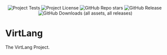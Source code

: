 <div align="center"><img src="https://img.shields.io/badge/tests-passing-%2318963e?style=for-the-badge&logo=textpattern&logoColor=%23ffffff&logoSize=32&label=tests&labelColor=%23034015&color=%2318963e&cacheSeconds=600" alt="Project Tests">&nbsp;<img src="https://img.shields.io/github/license/dev-kas/VirtLang-Go?style=for-the-badge&logo=2fas&logoColor=%23ffffff&logoSize=64&labelColor=%23701e25&color=%23ab3841&cacheSeconds=6000" alt="Project License">&nbsp;<img src="https://img.shields.io/github/stars/dev-kas/VirtLang-Go?style=for-the-badge&logo=github&logoSize=64&labelColor=%231d6791&color=%233894c9" alt="GitHub Repo stars">&nbsp;<img src="https://img.shields.io/github/v/release/dev-kas/VirtLang-Go?sort=semver&display_name=release&style=for-the-badge&logo=verizon&labelColor=%23347039&color=%234dab55&cacheSeconds=600" alt="GitHub Release">&nbsp;<img src="https://img.shields.io/github/downloads/dev-kas/VirtLang-Go/total?style=for-the-badge&logo=target&labelColor=%23282829&color=%2334373b&cacheSeconds=60" alt="GitHub Downloads (all assets, all releases)"></div>

# VirtLang
The VirtLang Project.
